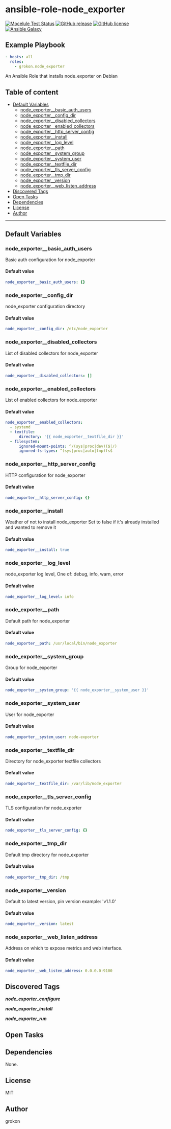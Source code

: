 # ansible-role-node_exporter

[![Mocelule Test Status](https://github.com/Grokon/ansible-role-node_exporter/actions/workflows/molecule.yaml/badge.svg?branch=master)](https://github.com/Grokon/ansible-role-node_exporter/actions/workflows/molecule.yaml)
[![GitHub release](https://img.shields.io/github/release/Grokon/ansible-role-node_exporter.svg)](https://github.com/Grokon/ansible-role-node_exporter/release)
[![GitHub license](https://img.shields.io/github/license/Grokon/ansible-role-node_exporter.svg)](https://github.com/Grokon/ansible-role-node_exporter/blob/master/LICENSE)
[![Ansible Galaxy](https://img.shields.io/badge/galaxy-grokon.node_exporter-blue.svg)](https://galaxy.ansible.com/grokon/node_exporter/)

## Example Playbook

```yaml
- hosts: all
  roles:
    - grokon.node_exporter
```

An Ansible Role that installs node_exporter on Debian

## Table of content

- [Default Variables](#default-variables)
  - [node_exporter__basic_auth_users](#node_exporter__basic_auth_users)
  - [node_exporter__config_dir](#node_exporter__config_dir)
  - [node_exporter__disabled_collectors](#node_exporter__disabled_collectors)
  - [node_exporter__enabled_collectors](#node_exporter__enabled_collectors)
  - [node_exporter__http_server_config](#node_exporter__http_server_config)
  - [node_exporter__install](#node_exporter__install)
  - [node_exporter__log_level](#node_exporter__log_level)
  - [node_exporter__path](#node_exporter__path)
  - [node_exporter__system_group](#node_exporter__system_group)
  - [node_exporter__system_user](#node_exporter__system_user)
  - [node_exporter__textfile_dir](#node_exporter__textfile_dir)
  - [node_exporter__tls_server_config](#node_exporter__tls_server_config)
  - [node_exporter__tmp_dir](#node_exporter__tmp_dir)
  - [node_exporter__version](#node_exporter__version)
  - [node_exporter__web_listen_address](#node_exporter__web_listen_address)
- [Discovered Tags](#discovered-tags)
- [Open Tasks](#open-tasks)
- [Dependencies](#dependencies)
- [License](#license)
- [Author](#author)

---

## Default Variables

### node_exporter__basic_auth_users

Basic auth configuration for node_exporter

#### Default value

```YAML
node_exporter__basic_auth_users: {}
```

### node_exporter__config_dir

node_exporter configuration directory

#### Default value

```YAML
node_exporter__config_dir: /etc/node_exporter
```

### node_exporter__disabled_collectors

List of disabled collectors for node_exporter

#### Default value

```YAML
node_exporter__disabled_collectors: []
```

### node_exporter__enabled_collectors

List of enabled collectors for node_exporter

#### Default value

```YAML
node_exporter__enabled_collectors:
  - systemd
  - textfile:
      directory: '{{ node_exporter__textfile_dir }}'
  - filesystem:
      ignored-mount-points: ^/(sys|proc|dev)($|/)
      ignored-fs-types: ^(sys|proc|auto|tmp)fs$
```

### node_exporter__http_server_config

HTTP configuration for node_exporter

#### Default value

```YAML
node_exporter__http_server_config: {}
```

### node_exporter__install

Weather of not to install node_exporter Set to false if it's already installed and wanted to remove it

#### Default value

```YAML
node_exporter__install: true
```

### node_exporter__log_level

node_exporter log level, One of: debug, info, warn, error

#### Default value

```YAML
node_exporter__log_level: info
```

### node_exporter__path

Default path for node_exporter

#### Default value

```YAML
node_exporter__path: /usr/local/bin/node_exporter
```

### node_exporter__system_group

Group for node_exporter

#### Default value

```YAML
node_exporter__system_group: '{{ node_exporter__system_user }}'
```

### node_exporter__system_user

User for node_exporter

#### Default value

```YAML
node_exporter__system_user: node-exporter
```

### node_exporter__textfile_dir

Directory for node_exporter textfile collectors

#### Default value

```YAML
node_exporter__textfile_dir: /var/lib/node_exporter
```

### node_exporter__tls_server_config

TLS configuration for node_exporter

#### Default value

```YAML
node_exporter__tls_server_config: {}
```

### node_exporter__tmp_dir

Default tmp directory for node_exporter

#### Default value

```YAML
node_exporter__tmp_dir: /tmp
```

### node_exporter__version

Default to latest version, pin version example: 'v1.1.0'

#### Default value

```YAML
node_exporter__version: latest
```

### node_exporter__web_listen_address

Address on which to expose metrics and web interface.

#### Default value

```YAML
node_exporter__web_listen_address: 0.0.0.0:9100
```

## Discovered Tags

**_node_exporter_configure_**

**_node_exporter_install_**

**_node_exporter_run_**

## Open Tasks


## Dependencies

None.

## License

MIT

## Author

grokon
